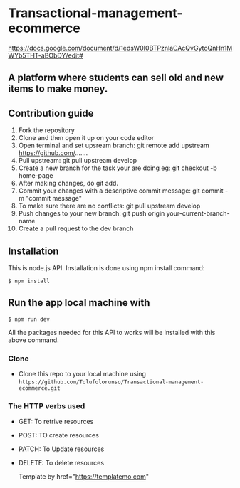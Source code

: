# Transactional-management-ecommerce

https://docs.google.com/document/d/1edsW0I0BTPznlaCAcQvGytoQnHn1MWYb5THT-aBObDY/edit#

## A platform where students can sell old and new items to make money.

## Contribution guide

1. Fork the repository
2. Clone and then open it up on your code editor
3. Open terminal and set upsream branch: git remote add upstream https://github.com/.......
4. Pull upstream: git pull upstream develop
5. Create a new branch for the task your are doing eg: git checkout -b home-page
6. After making changes, do git add.
7. Commit your changes with a descriptive commit message: git commit -m "commit message"
8. To make sure there are no conflicts: git pull upstream develop
9. Push changes to your new branch: git push origin your-current-branch-name
10. Create a pull request to the dev branch

## Installation

This is node.js API. Installation is done using npm install command:

```
$ npm install
```

## Run the app local machine with

```
$ npm run dev
```

All the packages needed for this API to works will be installed with this above command.

### Clone

- Clone this repo to your local machine using
  `https://github.com/Tolufolorunso/Transactional-management-ecommerce.git`

### The HTTP verbs used

- GET: To retrive resources
- POST: TO create resources
- PATCH: To Update resources
- DELETE: To delete resources

  Template by href="https://templatemo.com"
